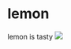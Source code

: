 # lemon
lemon is tasty
<img src="https://cdn.discordapp.com/attachments/739083859697598524/808266434915336202/IMG_20210208_162148_587.jpg">
